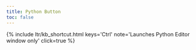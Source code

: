```yaml
---
title: Python Button
toc: false
---
```


{% include ltr/kb_shortcut.html keys='Ctrl' note='Launches Python Editor window only' click=true %}
